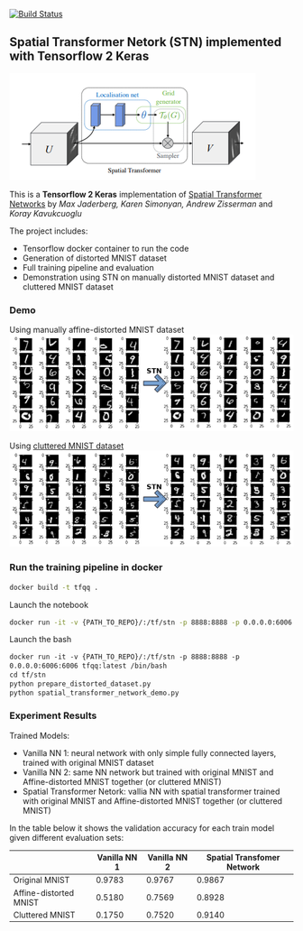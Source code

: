[![Build Status](https://travis-ci.com/xeonqq/spatial_transformer_network.svg?branch=master)](https://travis-ci.com/xeonqq/spatial_transformer_network)

## Spatial Transformer Netork (STN) implemented with Tensorflow 2 Keras
  ![](pics/stn.png)

  This is a **Tensorflow 2 Keras** implementation of [Spatial Transformer Networks](https://arxiv.org/abs/1506.02025) by *Max Jaderberg, Karen Simonyan, Andrew Zisserman* and *Koray Kavukcuoglu*

  The project includes:
  * Tensorflow docker container to run the code
  * Generation of distorted MNIST dataset
  * Full training pipeline and evaluation
  * Demonstration using STN on manually distorted MNIST dataset and cluttered MNIST dataset 
  
### Demo 
Using manually affine-distorted MNIST dataset   
![](pics/distorted_and_undistorted_mnist.png)

Using [cluttered MNIST dataset](https://github.com/daviddao/spatial-transformer-tensorflow/blob/master/data/mnist_sequence1_sample_5distortions5x5.npz)   
![](pics/cluttered_and_uncluttered_mnist.png)

### Run the training pipeline in docker
```bash
docker build -t tfqq .
```

Launch the notebook
```bash
docker run -it -v {PATH_TO_REPO}/:/tf/stn -p 8888:8888 -p 0.0.0.0:6006:6006 tfqq:latest
```

Launch the bash
```
docker run -it -v {PATH_TO_REPO}/:/tf/stn -p 8888:8888 -p 0.0.0.0:6006:6006 tfqq:latest /bin/bash 
cd tf/stn
python prepare_distorted_dataset.py
python spatial_transformer_network_demo.py
```


### Experiment Results
Trained Models:
 * Vanilla NN 1: neural network with only simple fully connected layers, trained with original MNIST dataset
 * Vanilla NN 2: same NN network but trained with original MNIST and Affine-distorted MNIST together (or cluttered MNIST)
 * Spatial Transformer Netork: vallia NN with spatial transformer trained with original MNIST and Affine-distorted MNIST together (or cluttered MNIST)

In the table below it shows the validation accuracy for each train model given different evaluation sets:

|                        | Vanilla NN 1 | Vanilla NN 2 | Spatial Transfomer Network |
|------------------------|--------------|--------------|----------------------------|
| Original MNIST         | 0.9783       | 0.9767       | 0.9867                     |
| Affine-distorted MNIST | 0.5180       | 0.7569       | 0.8928                     |
| Cluttered MNIST        | 0.1750       | 0.7520       | 0.9140                     | 
